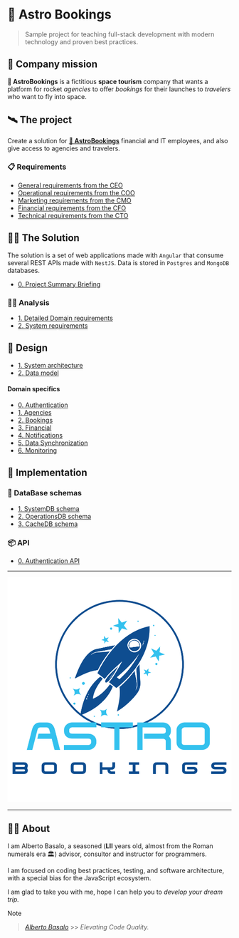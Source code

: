 # 🚀 Astro Bookings

> Sample project for teaching full-stack development with modern technology and proven best practices.

## 📡 Company mission

**🚀 AstroBookings** is a fictitious **space tourism** company that wants a platform for rocket _agencies_ to offer _bookings_ for their launches to _travelers_ who want to fly into space.

## 🛰️ The project

Create a solution for [**🚀 AstroBookings**](https://github.com/AstroBookings) financial and IT employees, and also give access to agencies and travelers.

### 📋 Requirements

- [General requirements from the CEO](./0-requirements/1-AstroBookings-General_requirements-CEO-letter.md)
- [Operational requirements from the COO](./0-requirements/2-AstroBookings-Operational_requirements-COO-letter.md)
- [Marketing requirements from the CMO](./0-requirements/3-AstroBookings-Marqueting_requirements-CMO-letter.md)
- [Financial requirements from the CFO](./0-requirements/4-AstroBookings-Financial_requirements-CFO-letter.md)
- [Technical requirements from the CTO](./0-requirements/5-AstroBookings-Technical_requirements-CTO-letter.md)

## 🧑‍💻 The Solution

The solution is a set of web applications made with `Angular` that consume several REST APIs made with `NestJS`. Data is stored in `Postgres` and `MongoDB` databases.

- [0. Project Summary Briefing](./0-project.briefing.md)

### 🧑‍🔬 Analysis

- [1. Detailed Domain requirements](./1-analysis/1-domain.requirements.md)
- [2. System requirements](./1-analysis/2-system.requirements.md)

## 🎨 Design

- [1. System architecture](./2-design/2-system.architecture.md)
- [2. Data model](./2-design/3-model.erd.md)

#### Domain specifics

- [0. Authentication](./2-design/4_0-authentication.domain.md)
- [1. Agencies](./2-design/4_1-agency-management.domain.md)
- [2. Bookings](./2-design/4_2-booking-management.domain.md)
- [3. Financial](./2-design/4_3-financial-operations.domain.md)
- [4. Notifications](./2-design/4_4-notification-system.domain.md)
- [5. Data Synchronization](./2-design/4_5-data-synchronization.domain.md)
- [6. Monitoring](./2-design/4_6-system-monitoring.domain.md)

## 🚀 Implementation

### 📇 DataBase schemas

- [1. SystemDB schema](./3-implementation/5_0-system.schema.md)
- [2. OperationsDB schema](./3-implementation/5_1-operations.schema.md)
- [3. CacheDB schema](./3-implementation/5_2-cache.schema.md)

### 📦 API

- [0. Authentication API](./3-implementation/6_0-authentication.api.md)

---

![Astro Bookings Logo](../AstroBookings.png)

<!-- ## [📚 Project wiki](https://github.com/AstroBookings/.github/wiki)

Documentation relative to the project (requirements, design, coding guides, user manual...) -->

---

## 👨‍🚀 About

I am Alberto Basalo, a seasoned (**LII** years old, almost from the Roman numerals era 🏛️) advisor, consultor and instructor for programmers.

I am focused on coding best practices, testing, and software architecture, with a special bias for the JavaScript ecosystem.

I am glad to take you with me, hope I can help you to _develop your dream trip._

> [!NOTE]
>
> > _[Alberto Basalo](https://github.com/albertobasalo)_ >> _Elevating Code Quality._
